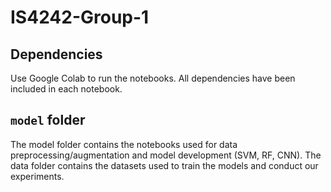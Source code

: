 # IS4242-Group-1

## Dependencies
Use Google Colab to run the notebooks. All dependencies have been included in each notebook.

## `model` folder
The model folder contains the notebooks used for data preprocessing/augmentation and model development (SVM, RF, CNN). The data folder contains the datasets used to train the models and conduct our experiments.
